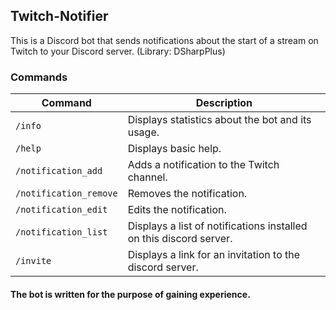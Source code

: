 ## Twitch-Notifier

This is a Discord bot that sends notifications about the start of a stream on Twitch to your Discord server.
(Library: DSharpPlus)

### Commands

| Command                              | Description                                                                                                                                  |
|--------------------------------------|----------------------------------------------------------------------------------------------------------------------------------------------|
| `/info`                              | Displays statistics about the bot and its usage.                                                                                             |
| `/help`                              | Displays basic help.                                                                                                                         |
| `/notification_add`                  | Adds a notification to the Twitch channel.                                                                                                   |
| `/notification_remove`               | Removes the notification.                                                                                                                    |
| `/notification_edit`                 | Edits the notification.                                                                                                                      |
| `/notification_list`                 | Displays a list of notifications installed on this discord server.                                                                           |
| `/invite`                            | Displays a link for an invitation to the discord server.                                                                                     |

#### The bot is written for the purpose of gaining experience.
